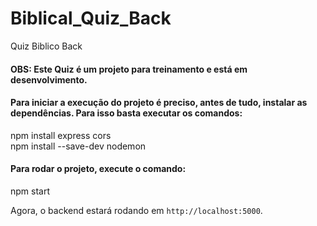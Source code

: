 # Biblical_Quiz_Back
Quiz Biblico Back

#### OBS: Este Quiz é um projeto para treinamento e está em desenvolvimento.


#### Para iniciar a execução do projeto é preciso, antes de tudo, instalar as dependências. Para isso basta executar os comandos:

npm install express cors<br/>
npm install --save-dev nodemon



#### Para rodar o projeto, execute o comando:

npm start

Agora, o backend estará rodando em `http://localhost:5000`.<br/>
